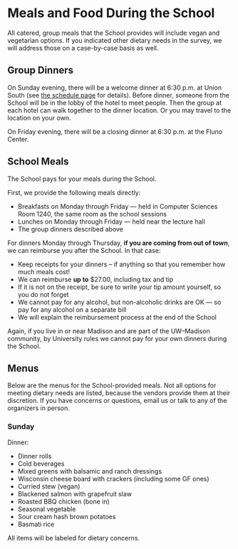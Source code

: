 # Meals and Food During the School

All catered, group meals that the School provides will include vegan and vegetarian options.  If you indicated other
dietary needs in the survey, we will address those on a case-by-case basis as well.

## Group Dinners

On Sunday evening, there will be a welcome dinner at 6:30 p.m. at Union South (see [the schedule
page](/curriculum/detailed-schedule.md) for details).  Before dinner, someone from the School will be in the lobby of
the hotel to meet people.  Then the group at each hotel can walk together to the dinner location.  Or you may travel to
the location on your own.

On Friday evening, there will be a closing dinner at 6:30 p.m. at the Fluno Center.

## School Meals

The School pays for your meals during the School.

First, we provide the following meals directly:

-   Breakfasts on Monday through Friday — held in Computer Sciences Room 1240, the same room as the school sessions
-   Lunches on Monday through Friday — held near the lecture hall
-   The group dinners described above

For dinners Monday through Thursday, **if you are coming from out of town**, we can reimburse you after the School.  In
that case:

-   Keep receipts for your dinners – if anything so that you remember how much meals cost!
-   We can reimburse **up to** $27.00, including tax and tip
-   If it is not on the receipt, be sure to write your tip amount yourself, so you do not forget
-   We cannot pay for any alcohol, but non-alcoholic drinks are OK — so pay for any alcohol on a separate bill
-   We will explain the reimbursement process at the end of the School

Again, if you live in or near Madison and are part of the UW–Madison community, by University rules we cannot pay for
your own dinners during the School.

## Menus

Below are the menus for the School-provided meals.  Not all options for meeting dietary needs are listed, because the
vendors provide them at their discretion.  If you have concerns or questions, email us or talk to any of the organizers
in person.

### Sunday

Dinner:
- Dinner rolls
- Cold beverages
- Mixed greens with balsamic and ranch dressings
- Wisconsin cheese board with crackers (including some GF ones)
- Curried stew (vegan)
- Blackened salmon with grapefruit slaw
- Roasted BBQ chicken (bone in)
- Seasonal vegetable
- Sour cream hash brown potatoes
- Basmati rice

All items will be labeled for dietary concerns.
